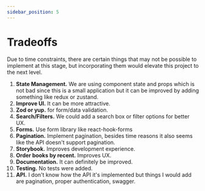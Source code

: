 ```yaml
---
sidebar_position: 5
---
```


# Tradeoffs

Due to time constraints, there are certain things that may not be possible to implement at this stage, but incorporating them would elevate this project to the next level.

1. **State Management.** We are using component state and props which is not bad since this is a small application but it can be improved by adding something like redux or zustand.
2. **Improve UI.** It can be more attractive.
3. **Zod or yup.** for form/data validation.
4. **Search/Filters.** We could add a search box or filter options for better UX.
5. **Forms.** Use form library like react-hook-forms
6. **Pagination.** Implement pagination, besides time reasons it also seems like the API doesn't support pagination.
7. **Storybook.** Improves development experience.
8. **Order books by recent.** Improves UX.
9. **Documentation.** It can definitely be improved.
11. **Testing.** No tests were added.
10. **API.** I don't know how the API it's implemented but things I would add are pagination, proper authentication, swagger.
